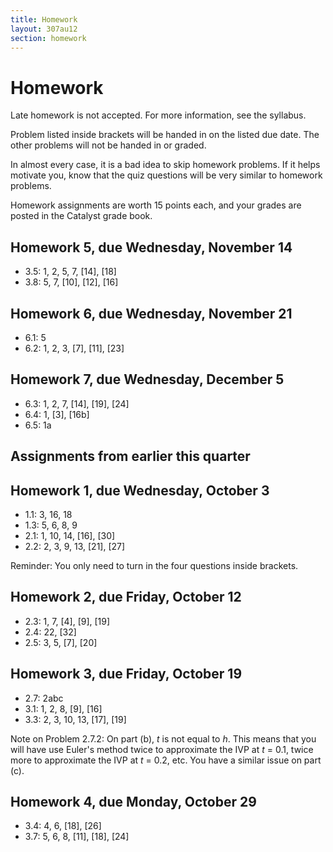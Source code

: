 ```yaml
---
title: Homework
layout: 307au12
section: homework
---
```


# Homework

Late homework is not accepted. For more information, see the syllabus.

Problem listed inside brackets will be handed in on the listed due date.
The other problems will not be handed in or graded.

In almost every case, it is a bad idea to skip homework problems. If it helps motivate you, know that the quiz questions will be very similar to homework problems.

Homework assignments are worth 15 points each, and your grades are posted in the Catalyst grade book.

## Homework 5, due Wednesday, November 14

- 3.5: 1, 2, 5, 7, [14], [18]
- 3.8: 5, 7, [10], [12], [16]

## Homework 6, due Wednesday, November 21

- 6.1: 5
- 6.2: 1, 2, 3, [7], [11], [23]

## Homework 7, due Wednesday, December 5

- 6.3: 1, 2, 7, [14], [19], [24]
- 6.4: 1, [3], [16b]
- 6.5: 1a

## Assignments from earlier this quarter


## Homework 1, due Wednesday, October 3

- 1.1: 3, 16, 18
- 1.3: 5, 6, 8, 9
- 2.1: 1, 10, 14, [16], [30]
- 2.2: 2, 3, 9, 13, [21], [27]

Reminder: You only need to turn in the four questions inside brackets.

## Homework 2, due Friday, October 12

- 2.3: 1, 7, [4], [9], [19]
- 2.4: 22, [32]
- 2.5: 3, 5, [7], [20]

## Homework 3, due Friday, October 19

- 2.7: 2abc
- 3.1: 1, 2, 8, [9], [16]
- 3.3: 2, 3, 10, 13, [17], [19]

Note on Problem 2.7.2: On part (b), _t_ is not equal to _h_. This means that you will have use Euler's method twice to approximate the IVP at _t_ = 0.1, twice more to approximate the IVP at _t_ = 0.2, etc. You have a similar issue on part (c).

## Homework 4, due Monday, October 29

- 3.4: 4, 6, [18], [26]
- 3.7: 5, 6, 8, [11], [18], [24]


<script type="text/javascript">
$("#page ul").addClass('no-bullet');
</script>
